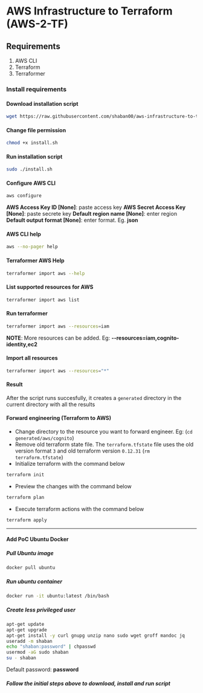 # AWS Infrastructure to Terraform (AWS-2-TF)

## Requirements

1. AWS CLI
2. Terraform
3. Terraformer

### Install requirements

#### Download installation script

```bash
wget https://raw.githubusercontent.com/shaban00/aws-infrastructure-to-terraform/main/install.sh
```

#### Change file permission

```bash
chmod +x install.sh
```

#### Run installation script

```bash
sudo ./install.sh
```

#### Configure AWS CLI

```bash
aws configure
```

__AWS Access Key ID [None]__: paste access key
__AWS Secret Access Key [None]__: paste secrete key
__Default region name [None]__: enter region
__Default output format [None]__: enter format. Eg. __json__


#### AWS CLI help

```bash
aws --no-pager help
```

#### Terraformer AWS Help

```bash
terraformer import aws --help
```

#### List supported resources for AWS

```bash
terraformer import aws list
```

#### Run terraformer

```bash
terraformer import aws --resources=iam
```

__NOTE__: More resources can be added. Eg: __--resources=iam,cognito-identity,ec2__

#### Import all resources

```bash
terraformer import aws --resources="*"
```

#### Result

After the script runs succesfully, it creates a `generated` directory in the current directory with all the results

#### Forward engineering (Terraform to AWS)

- Change directory to the resource you want to forward engineer. Eg: (`cd generated/aws/cognito`)
- Remove old terraform state file. The `terraform.tfstate` file uses the old version format `3` and old terraform version `0.12.31` (`rm terraform.tfstate`)
- Initialize terraform with the command below

```bash
terraform init
```

- Preview the changes with the command below

```bash
terraform plan
```

- Execute terraform actions with the command below

```bash
terraform apply
```

---

#### Add PoC Ubuntu Docker

##### Pull Ubuntu image

```bash
docker pull ubuntu
```

##### Run ubuntu container

```bash
docker run -it ubuntu:latest /bin/bash
```

##### Create less privileged user

```bash
apt-get update
apt-get upgrade
apt-get install -y curl gnupg unzip nano sudo wget groff mandoc jq
useradd -m shaban
echo "shaban:password" | chpasswd
usermod -aG sudo shaban
su - shaban
```

Default password: __password__

##### Follow the initial steps above to download, install and run script

